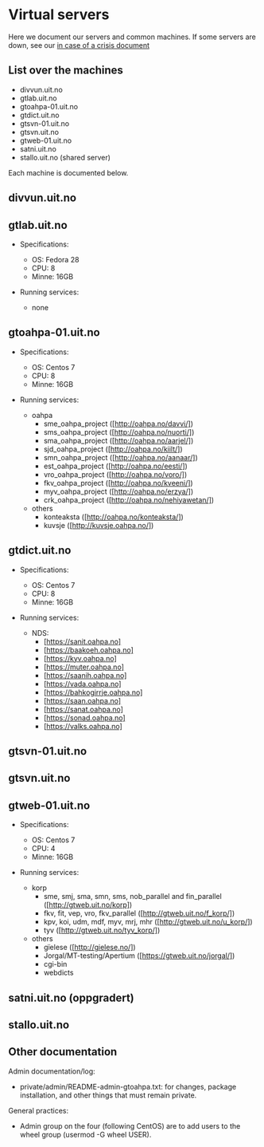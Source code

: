 # Virtual servers

Here we document our servers and common machines. If some servers are down, see our [in case of a crisis document](DontPanic.html)


## List over the machines


- divvun.uit.no
- gtlab.uit.no
- gtoahpa-01.uit.no
- gtdict.uit.no
- gtsvn-01.uit.no
- gtsvn.uit.no
- gtweb-01.uit.no
- satni.uit.no
- stallo.uit.no (shared server)


Each machine is documented below.


##  divvun.uit.no


##  gtlab.uit.no


- Specifications:
	- OS: Fedora 28
	- CPU: 8
	- Minne: 16GB


- Running services:
	- none


##  gtoahpa-01.uit.no


- Specifications:
	- OS: Centos 7
	- CPU: 8
	- Minne: 16GB


- Running services:
	- oahpa
		- sme_oahpa_project ([http://oahpa.no/davvi/])
		- sms_oahpa_project ([http://oahpa.no/nuorti/])
		- sma_oahpa_project ([http://oahpa.no/aarjel/])
		- sjd_oahpa_project ([http://oahpa.no/kiilt/])
		- smn_oahpa_project ([http://oahpa.no/aanaar/])
		- est_oahpa_project ([http://oahpa.no/eesti/])
		- vro_oahpa_project ([http://oahpa.no/voro/])
		- fkv_oahpa_project ([http://oahpa.no/kveeni/])
		- myv_oahpa_project ([http://oahpa.no/erzya/])
		- crk_oahpa_project ([http://oahpa.no/nehiyawetan/])
	- others
		- konteaksta ([http://oahpa.no/konteaksta/])
		- kuvsje ([http://kuvsje.oahpa.no/])


##  gtdict.uit.no


- Specifications:
	- OS: Centos 7
	- CPU: 8
	- Minne: 16GB


- Running services:
	- NDS:
		- [https://sanit.oahpa.no]
		- [https://baakoeh.oahpa.no]
		- [https://kyv.oahpa.no]
		- [https://muter.oahpa.no]
		- [https://saanih.oahpa.no]
		- [https://vada.oahpa.no]
		- [https://bahkogirrje.oahpa.no]
		- [https://saan.oahpa.no]
		- [https://sanat.oahpa.no]
		- [https://sonad.oahpa.no]
		- [https://valks.oahpa.no]


##  gtsvn-01.uit.no


##  gtsvn.uit.no


##  gtweb-01.uit.no


- Specifications:
	- OS: Centos 7
	- CPU: 4
	- Minne: 16GB


- Running services:
	- korp
		- sme, smj, sma, smn, sms, nob_parallel and fin_parallel ([http://gtweb.uit.no/korp])
		- fkv, fit, vep, vro, fkv_parallel ([http://gtweb.uit.no/f_korp/])
		- kpv, koi, udm, mdf, myv, mrj, mhr ([http://gtweb.uit.no/u_korp/])
		- tyv ([http://gtweb.uit.no/tyv_korp/])
	- others
		- gïelese ([http://gielese.no/])
		- Jorgal/MT-testing/Apertium ([https://gtweb.uit.no/jorgal/])
		- cgi-bin
		- webdicts


##  satni.uit.no (oppgradert)


##  stallo.uit.no








## Other documentation


Admin documentation/log:
- private/admin/README-admin-gtoahpa.txt: for changes, package installation, and other things that must remain private.


General practices:
- Admin group on the four (following CentOS) are to add users to the wheel group (usermod -G wheel USER).
